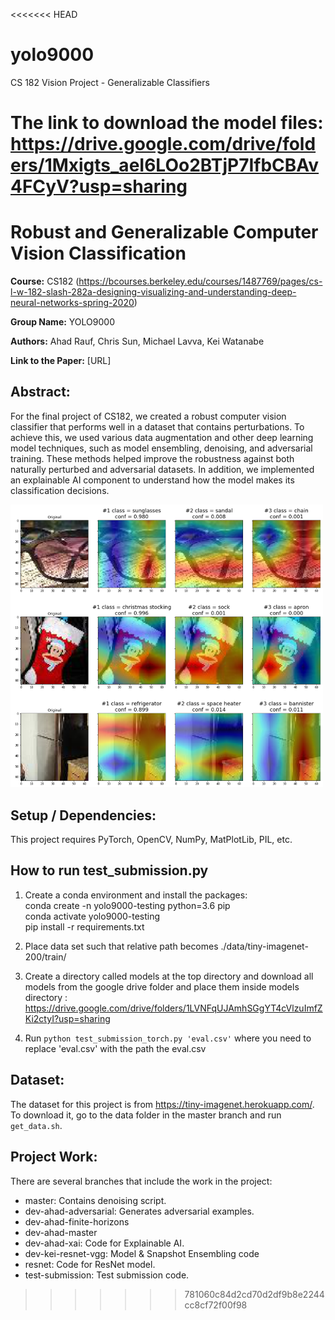 <<<<<<< HEAD
# yolo9000
CS 182 Vision Project - Generalizable Classifiers

The link to download the model files:
https://drive.google.com/drive/folders/1Mxigts_aeI6LOo2BTjP7IfbCBAv4FCyV?usp=sharing
=======
# Robust and Generalizable Computer Vision Classification
<b>Course:</b> CS182 (https://bcourses.berkeley.edu/courses/1487769/pages/cs-l-w-182-slash-282a-designing-visualizing-and-understanding-deep-neural-networks-spring-2020)

<b>Group Name:</b> YOLO9000

<b>Authors:</b> Ahad Rauf, Chris Sun, Michael Lavva, Kei Watanabe

<b>Link to the Paper:</b> [URL]

## Abstract:
For the final project of CS182, we created a robust computer vision classifier that performs well in a dataset that contains perturbations. To achieve this, we used various data augmentation and other deep learning model techniques, such as model ensembling, denoising, and adversarial training. These  methods  helped  improve  the  robustness against both naturally perturbed and adversarial datasets. In addition, we implemented an explainable AI component to understand how the model makes its classification decisions.

<img src="images/class_action_maps.png" width="500">

## Setup / Dependencies:
This project requires PyTorch, OpenCV, NumPy, MatPlotLib, PIL, etc.

## How to run test_submission.py  
1. Create a conda environment and install the packages:  
conda create -n yolo9000-testing python=3.6 pip  
conda activate yolo9000-testing  
pip install -r requirements.txt  

2. Place data set such that relative path becomes ./data/tiny-imagenet-200/train/

3. Create a directory called models at the top directory and download all models from the google drive folder and place them inside models directory : https://drive.google.com/drive/folders/1LVNFqUJAmhSGgYT4cVlzuImfZKi2ctyI?usp=sharing    

5. Run `python test_submission_torch.py 'eval.csv'` where you need to replace 'eval.csv' with the path the eval.csv  


## Dataset:
The dataset for this project is from https://tiny-imagenet.herokuapp.com/. To download it, go to the data folder in the master branch and run `get_data.sh`.

## Project Work:
There are several branches that include the work in the project:
* master: Contains denoising script.
* dev-ahad-adversarial: Generates adversarial examples.
* dev-ahad-finite-horizons
* dev-ahad-master
* dev-ahad-xai: Code for Explainable AI.
* dev-kei-resnet-vgg: Model & Snapshot Ensembling code
* resnet: Code for ResNet model.
* test-submission: Test submission code.
>>>>>>> 781060c84d2cd70d2df9b8e2244cc8cf72f00f98
